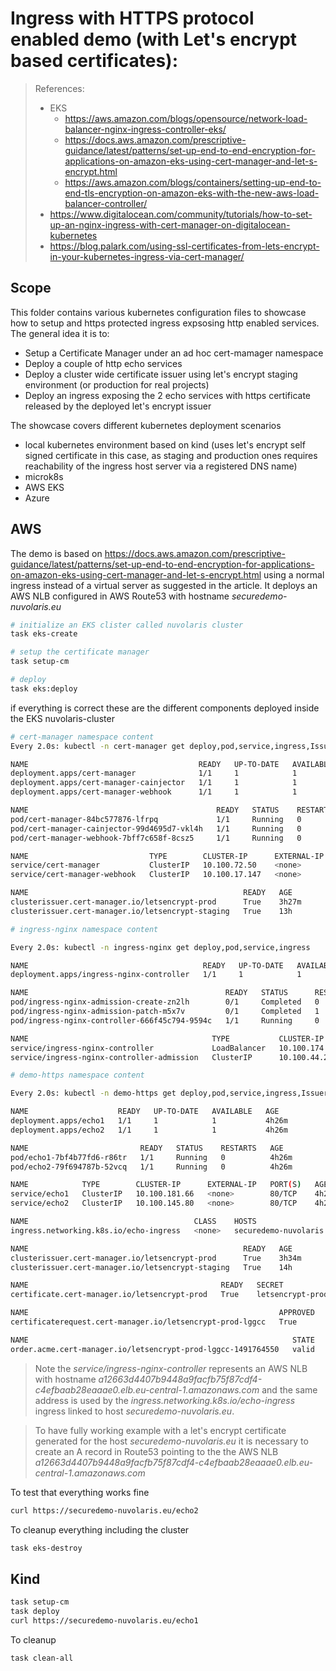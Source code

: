 <!---
# Licensed to the Apache Software Foundation (ASF) under one
# or more contributor license agreements.  See the NOTICE file
# distributed with this work for additional information
# regarding copyright ownership.  The ASF licenses this file
# to you under the Apache License, Version 2.0 (the
# "License"); you may not use this file except in compliance
# with the License.  You may obtain a copy of the License at
#
#   http://www.apache.org/licenses/LICENSE-2.0
#
# Unless required by applicable law or agreed to in writing,
# software distributed under the License is distributed on an
# "AS IS" BASIS, WITHOUT WARRANTIES OR CONDITIONS OF ANY
# KIND, either express or implied.  See the License for the
# specific language governing permissions and limitations
# under the License.
#
-->
# Ingress with HTTPS protocol enabled demo (with Let's encrypt based certificates): 

> References:
>* EKS
>   * https://aws.amazon.com/blogs/opensource/network-load-balancer-nginx-ingress-controller-eks/
>   * https://docs.aws.amazon.com/prescriptive-guidance/latest/patterns/set-up-end-to-end-encryption-for-applications-on-amazon-eks-using-cert-manager-and-let-s-encrypt.html
>   * https://aws.amazon.com/blogs/containers/setting-up-end-to-end-tls-encryption-on-amazon-eks-with-the-new-aws-load-balancer-controller/
>* https://www.digitalocean.com/community/tutorials/how-to-set-up-an-nginx-ingress-with-cert-manager-on-digitalocean-kubernetes
>* https://blog.palark.com/using-ssl-certificates-from-lets-encrypt-in-your-kubernetes-ingress-via-cert-manager/

## Scope

This folder contains various kubernetes configuration files to showcase how to setup and https protected ingress expsosing http enabled services. The general idea it is to:

* Setup a Certificate Manager under an ad hoc cert-mamager namespace
* Deploy a couple of http echo services
* Deploy a cluster wide certificate issuer using let's encrypt staging environment (or production for real projects)
* Deploy an ingress exposing the 2 echo services with https certificate released by the deployed let's encrypt issuer

The showcase covers different kubernetes deployment scenarios

* local kubernetes environment based on kind (uses let's encrypt self signed certificate in this case, as staging and production ones requires reachability of the ingress host server via a registered DNS name)
* microk8s
* AWS EKS
* Azure

## AWS

The demo is based on https://docs.aws.amazon.com/prescriptive-guidance/latest/patterns/set-up-end-to-end-encryption-for-applications-on-amazon-eks-using-cert-manager-and-let-s-encrypt.html using a normal ingress instead of a virtual server as suggested
in the article. It deploys an AWS NLB configured in AWS Route53 with hostname *securedemo-nuvolaris.eu*

```sh
# initialize an EKS clister called nuvolaris cluster
task eks-create

# setup the certificate manager
task setup-cm

# deploy 
task eks:deploy
```

if everything is correct these are the different components deployed inside the EKS nuvolaris-cluster

```sh
# cert-manager namespace content
Every 2.0s: kubectl -n cert-manager get deploy,pod,service,ingress,Issuers,ClusterIssuers,Certificates,CertificateRequests,Orders,Challenges                                                        docker-desktop: Tue Nov 15 11:46:38 2022

NAME                                      READY   UP-TO-DATE   AVAILABLE   AGE
deployment.apps/cert-manager              1/1     1            1           4h19m
deployment.apps/cert-manager-cainjector   1/1     1            1           4h19m
deployment.apps/cert-manager-webhook      1/1     1            1           4h19m

NAME                                          READY   STATUS    RESTARTS   AGE
pod/cert-manager-84bc577876-lfrpq             1/1     Running   0          4h19m
pod/cert-manager-cainjector-99d4695d7-vkl4h   1/1     Running   0          4h19m
pod/cert-manager-webhook-7bff7c658f-8csz5     1/1     Running   0          4h19m

NAME                           TYPE        CLUSTER-IP      EXTERNAL-IP   PORT(S)    AGE
service/cert-manager           ClusterIP   10.100.72.50    <none>        9402/TCP   4h19m
service/cert-manager-webhook   ClusterIP   10.100.17.147   <none>        443/TCP    4h19m

NAME                                                READY   AGE
clusterissuer.cert-manager.io/letsencrypt-prod      True    3h27m
clusterissuer.cert-manager.io/letsencrypt-staging   True    13h

# ingress-nginx namespace content

Every 2.0s: kubectl -n ingress-nginx get deploy,pod,service,ingress                                                                                                                                 docker-desktop: Tue Nov 15 11:53:05 2022

NAME                                       READY   UP-TO-DATE   AVAILABLE   AGE
deployment.apps/ingress-nginx-controller   1/1     1            1           3h42m

NAME                                            READY   STATUS      RESTARTS   AGE
pod/ingress-nginx-admission-create-zn2lh        0/1     Completed   0          3h42m
pod/ingress-nginx-admission-patch-m5x7v         0/1     Completed   1          3h42m
pod/ingress-nginx-controller-666f45c794-9594c   1/1     Running     0          3h42m

NAME                                         TYPE           CLUSTER-IP      EXTERNAL-IP                                                                        PORT(S)                      AGE
service/ingress-nginx-controller             LoadBalancer   10.100.174.14   a12663d4407b9448a9facfb75f87cdf4-c4efbaab28eaaae0.elb.eu-central-1.amazonaws.com   80:30687/TCP,443:30958/TCP   3h42m
service/ingress-nginx-controller-admission   ClusterIP      10.100.44.245   <none>                                                                             443/TCP                      3h42m

# demo-https namespace content

Every 2.0s: kubectl -n demo-https get deploy,pod,service,ingress,Issuers,ClusterIssuers,Certificates,CertificateRequests,Orders,Challenges                                                          docker-desktop: Tue Nov 15 11:54:06 2022

NAME                    READY   UP-TO-DATE   AVAILABLE   AGE
deployment.apps/echo1   1/1     1            1           4h26m
deployment.apps/echo2   1/1     1            1           4h26m

NAME                         READY   STATUS    RESTARTS   AGE
pod/echo1-7bf4b77fd6-r86tr   1/1     Running   0          4h26m
pod/echo2-79f694787b-52vcq   1/1     Running   0          4h26m

NAME            TYPE        CLUSTER-IP      EXTERNAL-IP   PORT(S)   AGE
service/echo1   ClusterIP   10.100.181.66   <none>        80/TCP    4h26m
service/echo2   ClusterIP   10.100.145.80   <none>        80/TCP    4h26m

NAME                                     CLASS    HOSTS                     ADDRESS                                                                            PORTS     AGE
ingress.networking.k8s.io/echo-ingress   <none>   securedemo-nuvolaris.eu   a12663d4407b9448a9facfb75f87cdf4-c4efbaab28eaaae0.elb.eu-central-1.amazonaws.com   80, 443   132m

NAME                                                READY   AGE
clusterissuer.cert-manager.io/letsencrypt-prod      True    3h34m
clusterissuer.cert-manager.io/letsencrypt-staging   True    14h

NAME                                           READY   SECRET             AGE
certificate.cert-manager.io/letsencrypt-prod   True    letsencrypt-prod   130m

NAME                                                        APPROVED   DENIED   READY   ISSUER             REQUESTOR                                         AGE
certificaterequest.cert-manager.io/letsencrypt-prod-lggcc   True                True    letsencrypt-prod   system:serviceaccount:cert-manager:cert-manager   130m

NAME                                                           STATE   AGE
order.acme.cert-manager.io/letsencrypt-prod-lggcc-1491764550   valid   130m
```

> Note 
> the *service/ingress-nginx-controller* represents an AWS NLB with hostname *a12663d4407b9448a9facfb75f87cdf4-c4efbaab28eaaae0.elb.eu-central-1.amazonaws.com* and the same address is used by the *ingress.networking.k8s.io/echo-ingress* ingress linked to host  *securedemo-nuvolaris.eu*.

> To have fully working example with a let's encrypt certificate generated for the host *securedemo-nuvolaris.eu* it is necessary to create an A record in Route53 pointing to the the AWS NLB *a12663d4407b9448a9facfb75f87cdf4-c4efbaab28eaaae0.elb.eu-central-1.amazonaws.com*

To test that everything works fine
```sh
curl https://securedemo-nuvolaris.eu/echo2
```

To cleanup everything including the cluster
```sh
task eks-destroy
```


## Kind
```sh
task setup-cm
task deploy
curl https://securedemo-nuvolaris.eu/echo1
```

To cleanup
```sh
task clean-all
```
